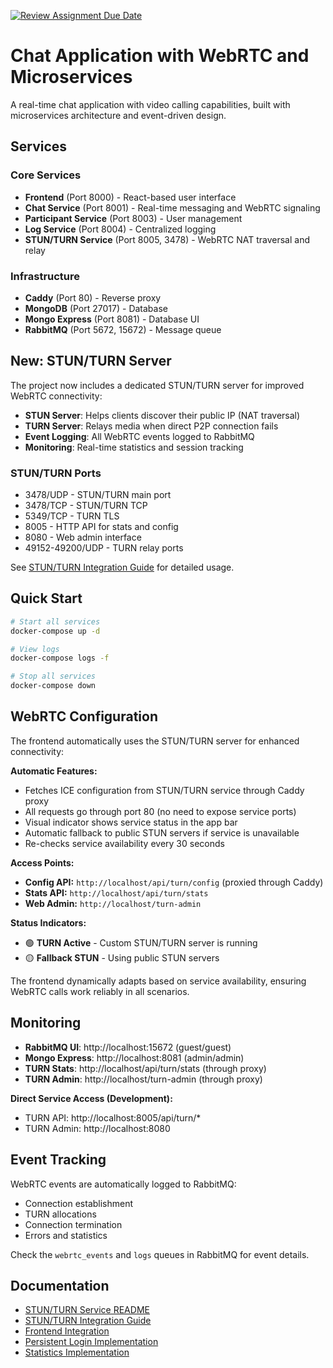[![Review Assignment Due Date](https://classroom.github.com/assets/deadline-readme-button-22041afd0340ce965d47ae6ef1cefeee28c7c493a6346c4f15d667ab976d596c.svg)](https://classroom.github.com/a/jJjjf4zV)

# Chat Application with WebRTC and Microservices

A real-time chat application with video calling capabilities, built with microservices architecture and event-driven design.

## Services

### Core Services
- **Frontend** (Port 8000) - React-based user interface
- **Chat Service** (Port 8001) - Real-time messaging and WebRTC signaling
- **Participant Service** (Port 8003) - User management
- **Log Service** (Port 8004) - Centralized logging
- **STUN/TURN Service** (Port 8005, 3478) - WebRTC NAT traversal and relay

### Infrastructure
- **Caddy** (Port 80) - Reverse proxy
- **MongoDB** (Port 27017) - Database
- **Mongo Express** (Port 8081) - Database UI
- **RabbitMQ** (Port 5672, 15672) - Message queue

## New: STUN/TURN Server

The project now includes a dedicated STUN/TURN server for improved WebRTC connectivity:

- **STUN Server**: Helps clients discover their public IP (NAT traversal)
- **TURN Server**: Relays media when direct P2P connection fails
- **Event Logging**: All WebRTC events logged to RabbitMQ
- **Monitoring**: Real-time statistics and session tracking

### STUN/TURN Ports
- 3478/UDP - STUN/TURN main port
- 3478/TCP - STUN/TURN TCP
- 5349/TCP - TURN TLS
- 8005 - HTTP API for stats and config
- 8080 - Web admin interface
- 49152-49200/UDP - TURN relay ports

See [STUN/TURN Integration Guide](./stun-turn-service/INTEGRATION_GUIDE.md) for detailed usage.

## Quick Start

```bash
# Start all services
docker-compose up -d

# View logs
docker-compose logs -f

# Stop all services
docker-compose down
```

## WebRTC Configuration

The frontend automatically uses the STUN/TURN server for enhanced connectivity:

**Automatic Features:**
- Fetches ICE configuration from STUN/TURN service through Caddy proxy
- All requests go through port 80 (no need to expose service ports)
- Visual indicator shows service status in the app bar
- Automatic fallback to public STUN servers if service is unavailable
- Re-checks service availability every 30 seconds

**Access Points:**
- **Config API:** `http://localhost/api/turn/config` (proxied through Caddy)
- **Stats API:** `http://localhost/api/turn/stats`
- **Web Admin:** `http://localhost/turn-admin`

**Status Indicators:**
- 🟢 **TURN Active** - Custom STUN/TURN server is running
- 🟡 **Fallback STUN** - Using public STUN servers

The frontend dynamically adapts based on service availability, ensuring WebRTC calls work reliably in all scenarios.

## Monitoring

- **RabbitMQ UI**: http://localhost:15672 (guest/guest)
- **Mongo Express**: http://localhost:8081 (admin/admin)
- **TURN Stats**: http://localhost/api/turn/stats (through proxy)
- **TURN Admin**: http://localhost/turn-admin (through proxy)

**Direct Service Access (Development):**
- TURN API: http://localhost:8005/api/turn/*
- TURN Admin: http://localhost:8080

## Event Tracking

WebRTC events are automatically logged to RabbitMQ:
- Connection establishment
- TURN allocations
- Connection termination
- Errors and statistics

Check the `webrtc_events` and `logs` queues in RabbitMQ for event details.

## Documentation

- [STUN/TURN Service README](./stun-turn-service/README.md)
- [STUN/TURN Integration Guide](./stun-turn-service/INTEGRATION_GUIDE.md)
- [Frontend Integration](./frontend/STUN_TURN_FRONTEND_INTEGRATION.md)
- [Persistent Login Implementation](./PERSISTENT_LOGIN.md)
- [Statistics Implementation](./STATISTICS_IMPLEMENTATION.md)
